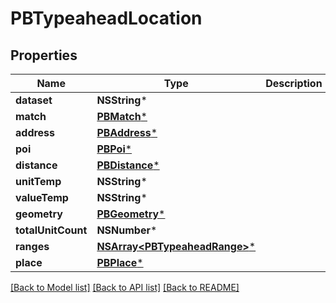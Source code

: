 # PBTypeaheadLocation

## Properties
Name | Type | Description | Notes
------------ | ------------- | ------------- | -------------
**dataset** | **NSString*** |  | [optional] 
**match** | [**PBMatch***](PBMatch.md) |  | [optional] 
**address** | [**PBAddress***](PBAddress.md) |  | [optional] 
**poi** | [**PBPoi***](PBPoi.md) |  | [optional] 
**distance** | [**PBDistance***](PBDistance.md) |  | [optional] 
**unitTemp** | **NSString*** |  | [optional] 
**valueTemp** | **NSString*** |  | [optional] 
**geometry** | [**PBGeometry***](PBGeometry.md) |  | [optional] 
**totalUnitCount** | **NSNumber*** |  | [optional] 
**ranges** | [**NSArray&lt;PBTypeaheadRange&gt;***](PBTypeaheadRange.md) |  | [optional] 
**place** | [**PBPlace***](PBPlace.md) |  | [optional] 

[[Back to Model list]](../README.md#documentation-for-models) [[Back to API list]](../README.md#documentation-for-api-endpoints) [[Back to README]](../README.md)


